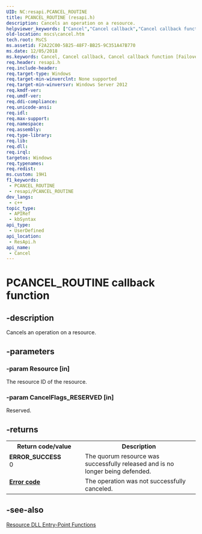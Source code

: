 ```yaml
---
UID: NC:resapi.PCANCEL_ROUTINE
title: PCANCEL_ROUTINE (resapi.h)
description: Cancels an operation on a resource.
helpviewer_keywords: ["Cancel","Cancel callback","Cancel callback function [Failover Cluster]","PCANCEL_ROUTINE","PCANCEL_ROUTINE callback function [Failover Cluster]","mscs.cancel","resapi/Cancel","resapi/PCANCEL_ROUTINE"]
old-location: mscs\cancel.htm
tech.root: MsCS
ms.assetid: F2A22C00-5B25-48F7-BB25-9C351A47B770
ms.date: 12/05/2018
ms.keywords: Cancel, Cancel callback, Cancel callback function [Failover Cluster], PCANCEL_ROUTINE, PCANCEL_ROUTINE callback function [Failover Cluster], mscs.cancel, resapi/Cancel, resapi/PCANCEL_ROUTINE
req.header: resapi.h
req.include-header: 
req.target-type: Windows
req.target-min-winverclnt: None supported
req.target-min-winversvr: Windows Server 2012
req.kmdf-ver: 
req.umdf-ver: 
req.ddi-compliance: 
req.unicode-ansi: 
req.idl: 
req.max-support: 
req.namespace: 
req.assembly: 
req.type-library: 
req.lib: 
req.dll: 
req.irql: 
targetos: Windows
req.typenames: 
req.redist: 
ms.custom: 19H1
f1_keywords:
 - PCANCEL_ROUTINE
 - resapi/PCANCEL_ROUTINE
dev_langs:
 - c++
topic_type:
 - APIRef
 - kbSyntax
api_type:
 - UserDefined
api_location:
 - ResApi.h
api_name:
 - Cancel
---
```


# PCANCEL_ROUTINE callback function


## -description

Cancels an operation on a resource.

## -parameters

### -param Resource [in]

The resource ID of the resource.

### -param CancelFlags_RESERVED [in]

Reserved.

## -returns

<table>
<tr>
<th>Return code/value</th>
<th>Description</th>
</tr>
<tr>
<td width="40%">
<dl>
<dt><b>ERROR_SUCCESS</b></dt>
<dt>0</dt>
</dl>
</td>
<td width="60%">
The quorum resource was successfully released and is no longer being defended.

</td>
</tr>
<tr>
<td width="40%">
<dl>
<dt><b><a href="https://docs.microsoft.com/previous-versions/windows/desktop/msipc/error-codes">Error code</a></b></dt>
</dl>
</td>
<td width="60%">
The operation was not successfully canceled.

</td>
</tr>
</table>

## -see-also

<a href="https://docs.microsoft.com/previous-versions/windows/desktop/mscs/resource-dll-entry-point-functions">Resource DLL Entry-Point Functions</a>

